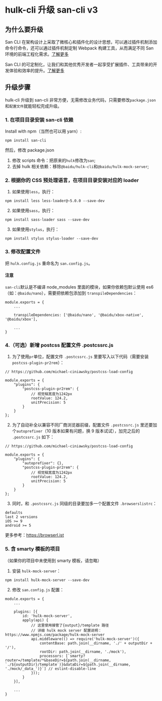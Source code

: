 # hulk-cli 升级 san-cli v3

## 为什么要升级

San CLI 在架构设计上采取了微核心和插件化的设计思想，可以通过插件机制添加命令行命令，还可以通过插件机制定制 Webpack 构建工具，从而满足不同 San 环境的前端工程化需求。[了解更多](/architecture.md)

San CLI 的可定制化，让我们和其他优秀开发者一起享受扩展插件、工具带来的开发体验和效率的提升。[了解更多](/plugin.md)

## 升级步骤

hulk-cli 升级到 san-cli 非常方便，无需修改业务代码，只需要修改`package.json`和`配置文件`就能轻松完成升级。

### 1. 在项目目录安装 san-cli 依赖

Install with npm（当然也可以用 yarn）:

```
npm install san-cli
```

然后，修改 package.json

1. 修改 scripts 命令：把原来的`hulk`修改为`san`;
2. 去掉 hulk 相关依赖：移除`@baidu/hulk-cli`和`@baidu/hulk-mock-server`;

### 2. 根据你的 CSS 预处理语言，在项目目录安装对应的 loader

1. 如果使用`less`，执行：

```
npm install less less-loader@~5.0.0 --save-dev
```

2. 如果使用`sass`，执行：

```
npm install sass-loader sass --save-dev
```

3. 如果使用`stylus`，执行：

```
npm install stylus stylus-loader --save-dev
```


### 3. 修改配置文件

把 `hulk.config.js` 重命名为 `san.config.js`。

#### 注意

`san-cli`默认是不编译 node_modules 里面的模块，如果你依赖包默认使用 es6（如：`@baidu/nano`），需要把依赖包添加到 `transpileDependencies`：

```
module.exports = {
    ...
    
    transpileDependencies: ['@baidu/nano', '@baidu/xbox-native', '@baidu/xbox'],

    ...
}
```

### 4.（可选）新增 postcss 配置文件 .postcssrc.js

1. 为了使用`pr`单位，配置文件 `.postcssrc.js` 里要写入以下代码（需要安装`postcss-plugin-pr2rem`）：

```
// https://github.com/michael-ciniawsky/postcss-load-config

module.exports = {
    "plugins": {
        "postcss-plugin-pr2rem": {
            // 视觉稿宽度为1242px
            rootValue: 124.2,
            unitPrecision: 5
        }
    }
};
```


2. 为了自动补全以兼容不同厂商浏览器前缀，配置文件 `.postcssrc.js` 里还要加个`autoprefixer`（10 版本如果有问题，换 9 版本试试），加完之后的 `.postcssrc.js` 如下：

```
// https://github.com/michael-ciniawsky/postcss-load-config

module.exports = {
    "plugins": {
        "autoprefixer": {},
        "postcss-plugin-pr2rem": {
            // 视觉稿宽度为1242px
            rootValue: 124.2,
            unitPrecision: 5
        }
    }
};
```

3. 同时，和 `.postcssrc.js` 同级的目录要加多一个配置文件 `.browserslistrc`：


```
defaults
last 2 versions
iOS >= 9
android >= 5
```

更多参考：https://browserl.ist


### 5. 含 smarty 模板的项目

（如果你的项目中未使用到 smarty 模板，请忽略）


1. 安装 `hulk-mock-server`：

```
npm install hulk-mock-server --save-dev
```

2. 修改 `san.config.js` 配置：


```
module.exports = {
    ...
    
    plugins: [{
        id: 'hulk-mock-server',
        apply(api) {
            // 这里使用接管了{output}/template 路径
            // 详细 hulk mock server 配置说明：https://www.npmjs.com/package/hulk-mock-server
            api.middleware(() => require('hulk-mock-server')({
                contentBase: path.join(__dirname, './' + outputDir + '/'),
                rootDir: path.join(__dirname, './mock'),
                processors: [`smarty?router=/template/*&baseDir=${path.join(__dirname, `./${outputDir}/template`)}&dataDir=${path.join(__dirname, './mock/_data_')}`] // eslint-disable-line
            }));
        }
    }],

    ...
}
```
